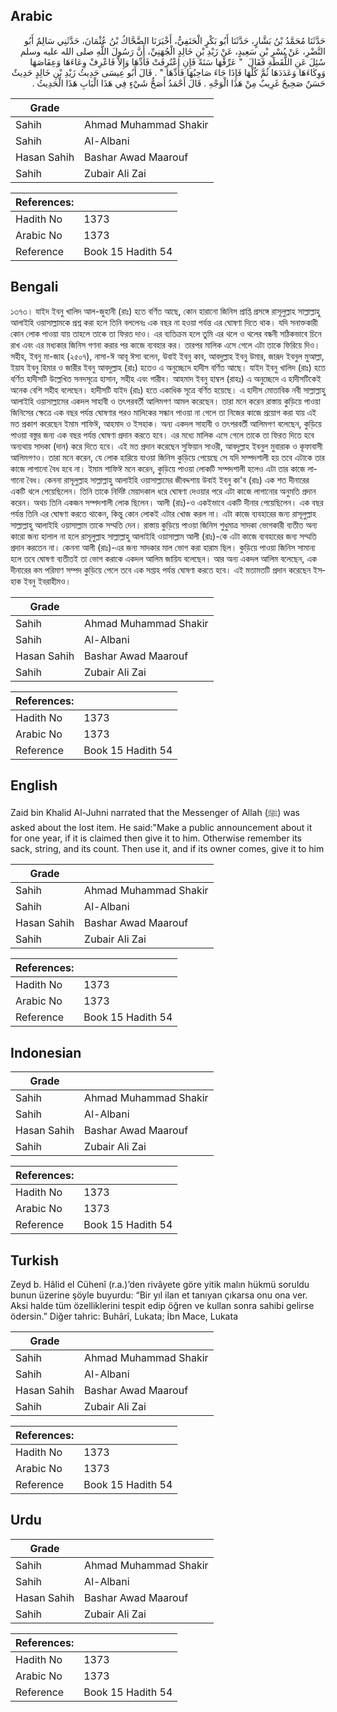 ## Arabic


<div dir="rtl" lang="ar" style={{fontSize:'larger',backgroundColor:'#f8f9fa',padding:20}}>
حَدَّثَنَا مُحَمَّدُ بْنُ بَشَّارٍ، حَدَّثَنَا أَبُو بَكْرٍ الْحَنَفِيُّ، أَخْبَرَنَا الضَّحَّاكُ بْنُ عُثْمَانَ، حَدَّثَنِي سَالِمٌ أَبُو النَّضْرِ، عَنْ بُسْرِ بْنِ سَعِيدٍ، عَنْ زَيْدِ بْنِ خَالِدٍ الْجُهَنِيِّ، أَنَّ رَسُولَ اللَّهِ صلى الله عليه وسلم سُئِلَ عَنِ اللُّقَطَةِ فَقَالَ ‏ "‏ عَرِّفْهَا سَنَةً فَإِنِ اعْتُرِفَتْ فَأَدِّهَا وَإِلاَّ فَاعْرِفْ وِعَاءَهَا وَعِفَاصَهَا وَوِكَاءَهَا وَعَدَدَهَا ثُمَّ كُلْهَا فَإِذَا جَاءَ صَاحِبُهَا فَأَدِّهَا ‏"‏ ‏.‏ قَالَ أَبُو عِيسَى حَدِيثُ زَيْدِ بْنِ خَالِدٍ حَدِيثٌ حَسَنٌ صَحِيحٌ غَرِيبٌ مِنْ هَذَا الْوَجْهِ ‏.‏ قَالَ أَحْمَدُ أَصَحُّ شَيْءٍ فِي هَذَا الْبَابِ هَذَا الْحَدِيثُ ‏.‏
</div>
<div style={{backgroundColor:'#f8f9fa',padding:20, marginBottom: 10}}><table> <thead> <tr> <th>Grade</th> <th></th> </tr> </thead> <tbody> <tr><td>Sahih</td><td>Ahmad Muhammad Shakir</td></tr><tr><td>Sahih</td><td>Al-Albani</td></tr><tr><td>Hasan Sahih</td><td>Bashar Awad Maarouf</td></tr><tr><td>Sahih</td><td>Zubair Ali Zai</td></tr></tbody></table><table> <thead> <tr> <th>References:</th> <th></th> </tr> </thead> <tbody><tr><td>Hadith No</td><td>1373</td></tr><tr><td>Arabic No</td><td>1373</td></tr><tr><td>Reference</td><td>Book 15 Hadith 54</td></tr></tbody></table></div>

## Bengali


<div dir="ltr" lang="bn" style={{fontSize:'larger',backgroundColor:'#f8f9fa',padding:20}}>
১৩৭৩। যাইদ ইবনু খালিদ আল-জুহানী (রাঃ) হতে বর্ণিত আছে, কোন হারানো জিনিস প্রাপ্তি প্রসঙ্গে রাসূলুল্লাহ সাল্লাল্লাহু আলাইহি ওয়াসাল্লামকে প্রশ্ন করা হলে তিনি বললেনঃ এক বছর না হওয়া পর্যন্ত এর ঘোষণা দিতে থাক। যদি সনাক্তকারী কোন লোক পাওয়া যায় তাহলে তাকে তা ফিরত দাও। এর ব্যতিক্রম হলে তুমি এর থলে ও থলের বন্ধনী সঠিকভাবে চিনে রাখ এবং এর মধ্যকার জিনিস গণনা করার পর কাজে ব্যবহার কর। তারপর মালিক এসে গেলে এটা তাকে ফিরিয়ে দিও। সহীহ, ইবনু মা-জাহ (২৫০৭), নাসা-ঈ আবূ ঈসা বলেন, উবাই ইবনু কাব, আবদুল্লাহ ইবনু উমার, জারূদ ইবনুল মুআল্লা, ইয়ায ইবনু হিমার ও জারীর ইবনু আবদুল্লাহ (রাঃ) হতেও এ অনুচ্ছেদে হাদীস বর্ণিত আছে। যাইদ ইবনু খালিদ (রাঃ) হতে বর্ণিত হাদীসটি উল্লেখিত সনদসূত্রে হাসান, সহীহ এবং গারীব। আহমাদ ইবনু হাম্বল (রাহঃ) এ অনুচ্ছেদে এ হাদীসটিকেই অনেক বেশি সহীহ বলেছেন। হাদীসটি যাইদ (রাঃ) হতে একাধিক সূত্রে বর্ণিত হয়েছে। এ হাদীস মোতাবিক নবী সাল্লাল্লাহু আলাইহি ওয়াসাল্লামের একদল সাহাবী ও তৎপরবর্তী আলিমগণ আমল করেছেন। তারা মনে করেন রাস্তায় কুড়িয়ে পাওয়া জিনিসের ক্ষেত্রে এক বছর পর্যন্ত ঘোষণার পরও মালিকের সন্ধান পাওয়া না গেলে তা নিজের কাজে প্রয়োগ করা যায় এই মত প্রকাশ করেছেন ইমাম শাফিঈ, আহমাদ ও ইসহাক। অন্য একদল সাহাবী ও তৎপরবর্তী আলিমগণ বলেছেন, কুড়িয়ে পাওয়া বস্তুর জন্য এক বছর পর্যন্ত ঘোষণা প্রদান করতে হবে। এর মধ্যে মালিক এসে গেলে তাকে তা ফিরত দিতে হবে অন্যথায় সাদকা (দান) করে দিতে হবে। এই মত প্রদান করেছেন সুফিয়ান সাওরী, আবদুল্লাহ ইবনুল মুবারাক ও কূফাবাসী আলিমগণও। তারা মনে করেন, যে লোক হারিয়ে যাওয়া জিনিস কুড়িয়ে পেয়েছে সে যদি সম্পদশালী হয় তবে এটাকে তার কাজে লাগানো বৈধ হবে না। ইমাম শাফিঈ মনে করেন, কুড়িয়ে পাওয়া লোকটি সম্পদশালী হলেও এটা তার কাজে লাগানো বৈধ। কেননা রাসূলুল্লাহ সাল্লাল্লাহু আলাইহি ওয়াসাল্লামের জীবদ্দশায় উবাই ইবনু কা'ব (রাঃ) এক শত দীনারের একটি থলে পেয়েছিলেন। তিনি তাকে নির্দিষ্ট মেয়াদকাল ধরে ঘোষণা দেওয়ার পরে এটা কাজে লাগানোর অনুমতি প্রদান করেন। অথচ তিনি একজন সম্পদশালী লোক ছিলেন। আলী (রাঃ)-ও একইভাবে একটি দীনার পেয়েছিলেন। এক বছর পর্যন্ত তিনি এর ঘোষণা করতে থাকেন, কিন্তু কোন লোকই এটার খোজ করল না। এটা কাজে ব্যবহারের জন্য রাসূলুল্লাহ সাল্লাল্লাহু আলাইহি ওয়াসাল্লাম তাকে সম্মতি দেন। রাস্তায় কুড়িয়ে পাওয়া জিনিস শুধুমাত্র সাদকা ভোগকারী ব্যতীত অন্য কারো জন্য হালাল না হলে রাসূলুল্লাহ সাল্লাল্লাহু আলাইহি ওয়াসাল্লাম আলী (রাঃ)-কে এটা কাজে ব্যবহারের জন্য সম্মতি প্রদান করতেন না। কেননা আলী (রাঃ)-এর জন্য সাদকার মাল ভোগ করা হারাম ছিল। কুড়িয়ে পাওয়া জিনিস সামান্য হলে তবে ঘোষণা ব্যতীতই তা ভোগ করাকে একদল আলিম জায়িয বলেছেন। আর অন্য একদল আলিম বলেছেন, এক দীনারের কম পরিমাণ সম্পদ কুড়িয়ে পেলে তবে এক সপ্তাহ পর্যন্ত ঘোষণা করতে হবে। এই মতামতটি প্রদান করেছেন ইসহাক ইবনু ইবরাহীমও।
</div>
<div style={{backgroundColor:'#f8f9fa',padding:20, marginBottom: 10}}><table> <thead> <tr> <th>Grade</th> <th></th> </tr> </thead> <tbody> <tr><td>Sahih</td><td>Ahmad Muhammad Shakir</td></tr><tr><td>Sahih</td><td>Al-Albani</td></tr><tr><td>Hasan Sahih</td><td>Bashar Awad Maarouf</td></tr><tr><td>Sahih</td><td>Zubair Ali Zai</td></tr></tbody></table><table> <thead> <tr> <th>References:</th> <th></th> </tr> </thead> <tbody><tr><td>Hadith No</td><td>1373</td></tr><tr><td>Arabic No</td><td>1373</td></tr><tr><td>Reference</td><td>Book 15 Hadith 54</td></tr></tbody></table></div>

## English


<div dir="ltr" lang="en" style={{fontSize:'larger',backgroundColor:'#f8f9fa',padding:20}}>
Zaid bin Khalid Al-Juhni narrated that the Messenger of Allah (ﷺ) was asked about the lost item. He said:"Make a public announcement about it for one year, if it is claimed then give it to him. Otherwise remember its sack, string, and its count. Then use it, and if its owner comes, give it to him
</div>
<div style={{backgroundColor:'#f8f9fa',padding:20, marginBottom: 10}}><table> <thead> <tr> <th>Grade</th> <th></th> </tr> </thead> <tbody> <tr><td>Sahih</td><td>Ahmad Muhammad Shakir</td></tr><tr><td>Sahih</td><td>Al-Albani</td></tr><tr><td>Hasan Sahih</td><td>Bashar Awad Maarouf</td></tr><tr><td>Sahih</td><td>Zubair Ali Zai</td></tr></tbody></table><table> <thead> <tr> <th>References:</th> <th></th> </tr> </thead> <tbody><tr><td>Hadith No</td><td>1373</td></tr><tr><td>Arabic No</td><td>1373</td></tr><tr><td>Reference</td><td>Book 15 Hadith 54</td></tr></tbody></table></div>

## Indonesian


<div dir="ltr" lang="id" style={{fontSize:'larger',backgroundColor:'#f8f9fa',padding:20}}>

</div>
<div style={{backgroundColor:'#f8f9fa',padding:20, marginBottom: 10}}><table> <thead> <tr> <th>Grade</th> <th></th> </tr> </thead> <tbody> <tr><td>Sahih</td><td>Ahmad Muhammad Shakir</td></tr><tr><td>Sahih</td><td>Al-Albani</td></tr><tr><td>Hasan Sahih</td><td>Bashar Awad Maarouf</td></tr><tr><td>Sahih</td><td>Zubair Ali Zai</td></tr></tbody></table><table> <thead> <tr> <th>References:</th> <th></th> </tr> </thead> <tbody><tr><td>Hadith No</td><td>1373</td></tr><tr><td>Arabic No</td><td>1373</td></tr><tr><td>Reference</td><td>Book 15 Hadith 54</td></tr></tbody></table></div>

## Turkish


<div dir="ltr" lang="tr" style={{fontSize:'larger',backgroundColor:'#f8f9fa',padding:20}}>
Zeyd b. Hâlid el Cühenî (r.a.)’den rivâyete göre yitik malın hükmü soruldu bunun üzerine şöyle buyurdu: “Bir yıl ilan et tanıyan çıkarsa onu ona ver. Aksi halde tüm özelliklerini tespit edip öğren ve kullan sonra sahibi gelirse ödersin.” Diğer tahric: Buhârî, Lukata; İbn Mace, Lukata
</div>
<div style={{backgroundColor:'#f8f9fa',padding:20, marginBottom: 10}}><table> <thead> <tr> <th>Grade</th> <th></th> </tr> </thead> <tbody> <tr><td>Sahih</td><td>Ahmad Muhammad Shakir</td></tr><tr><td>Sahih</td><td>Al-Albani</td></tr><tr><td>Hasan Sahih</td><td>Bashar Awad Maarouf</td></tr><tr><td>Sahih</td><td>Zubair Ali Zai</td></tr></tbody></table><table> <thead> <tr> <th>References:</th> <th></th> </tr> </thead> <tbody><tr><td>Hadith No</td><td>1373</td></tr><tr><td>Arabic No</td><td>1373</td></tr><tr><td>Reference</td><td>Book 15 Hadith 54</td></tr></tbody></table></div>

## Urdu


<div dir="rtl" lang="ur" style={{fontSize:'larger',backgroundColor:'#f8f9fa',padding:20}}>

</div>
<div style={{backgroundColor:'#f8f9fa',padding:20, marginBottom: 10}}><table> <thead> <tr> <th>Grade</th> <th></th> </tr> </thead> <tbody> <tr><td>Sahih</td><td>Ahmad Muhammad Shakir</td></tr><tr><td>Sahih</td><td>Al-Albani</td></tr><tr><td>Hasan Sahih</td><td>Bashar Awad Maarouf</td></tr><tr><td>Sahih</td><td>Zubair Ali Zai</td></tr></tbody></table><table> <thead> <tr> <th>References:</th> <th></th> </tr> </thead> <tbody><tr><td>Hadith No</td><td>1373</td></tr><tr><td>Arabic No</td><td>1373</td></tr><tr><td>Reference</td><td>Book 15 Hadith 54</td></tr></tbody></table></div>